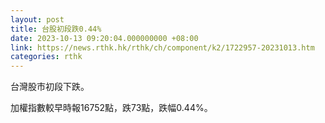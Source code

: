 ```yaml
---
layout: post
title: 台股初段跌0.44%
date: 2023-10-13 09:20:04.000000000 +08:00
link: https://news.rthk.hk/rthk/ch/component/k2/1722957-20231013.htm
categories: rthk
---
```


台灣股市初段下跌。

加權指數較早時報16752點，跌73點，跌幅0.44%。
